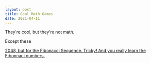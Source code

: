 ```yaml
---
layout: post
title: Cool Math Games
date: 2021-04-11
---
```


They're cool, but they're not math. 

Except these


[2048, but for the Fibonacci Sequence. Tricky! And you really learn the Fibonnaci numbers.](https://www.coolmathgames.com/0-2048-fibonacci)